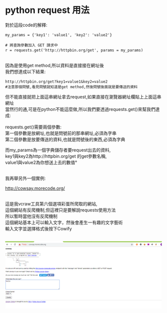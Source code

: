 # python  request 用法

對於這段code的解釋:
```
my_params = {'key1': 'value1', 'key2': 'value2'}

# 將查詢參數加入 GET 請求中
r = requests.get('http://httpbin.org/get', params = my_params)
```
<br/>
因為是使用get method,所以資料是直接接在網址後<br/>
我們想達成以下結果:

```
http://httpbin.org/get?key1=value1&key2=value2
#注意那個問號,看見問號就知道是get method,然後問號後面就是要傳送的資料
```

但不能直接就把上面這串網址拿去request,如果直接在瀏覽器網址欄貼上上面這串網址<br/>
當然行的通,可是在python不能這麼做,所以我們要透過requests.get()來幫我們達成:<br/>
<br/>
requests.get()需要兩個參數:<br/>
第一個參數是放網址,也就是問號前的那串網址,必須為字串<br/>
第二個參數是放要傳送的資料,也就是問號後的東西,必須為字典<br/>


而my_params為一個字典儲存者要request出去的資料,<br/>
key1與key2為http://httpbin.org/get 的get參數名稱,<br/>
value1與value2為你想送上去的數值°<br/><br/>

我再舉另外一個實例:<br/>

http://cowsay.morecode.org/

<br/>
這是我vcraw工具第六個選項彩蛋所爬取的網站,<br/>
這個網站有反爬機制,但這裡只是要解說requests使用方法<br/>
所以暫時當他沒有反爬機制

<br/>
這個網站基本上可以輸入文字，然後會產生一有趣的文字藝術<br/>
輸入文字並選擇格式後按下Cowify<br/>
<br/>

![](https://github.com/zinwang/python/blob/master/%E8%9E%A2%E5%B9%95%E6%93%B7%E5%8F%96%E7%95%AB%E9%9D%A2%20(209).png)

